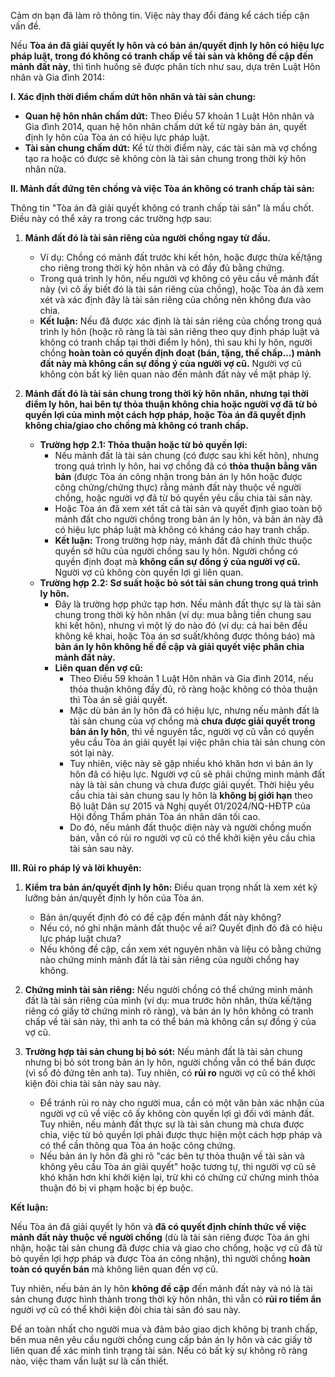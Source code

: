 Cảm ơn bạn đã làm rõ thông tin. Việc này thay đổi đáng kể cách tiếp cận vấn đề.

Nếu **Tòa án đã giải quyết ly hôn và có bản án/quyết định ly hôn có hiệu lực pháp luật, trong đó không có tranh chấp về tài sản và không đề cập đến mảnh đất này**, thì tình huống sẽ được phân tích như sau, dựa trên Luật Hôn nhân và Gia đình 2014:

**I. Xác định thời điểm chấm dứt hôn nhân và tài sản chung:**

*   **Quan hệ hôn nhân chấm dứt:** Theo Điều 57 khoản 1 Luật Hôn nhân và Gia đình 2014, quan hệ hôn nhân chấm dứt kể từ ngày bản án, quyết định ly hôn của Tòa án có hiệu lực pháp luật.
*   **Tài sản chung chấm dứt:** Kể từ thời điểm này, các tài sản mà vợ chồng tạo ra hoặc có được sẽ không còn là tài sản chung trong thời kỳ hôn nhân nữa.

**II. Mảnh đất đứng tên chồng và việc Tòa án không có tranh chấp tài sản:**

Thông tin "Tòa án đã giải quyết không có tranh chấp tài sản" là mấu chốt. Điều này có thể xảy ra trong các trường hợp sau:

1.  **Mảnh đất đó là tài sản riêng của người chồng ngay từ đầu.**
    *   Ví dụ: Chồng có mảnh đất trước khi kết hôn, hoặc được thừa kế/tặng cho riêng trong thời kỳ hôn nhân và có đầy đủ bằng chứng.
    *   Trong quá trình ly hôn, nếu người vợ không có yêu cầu về mảnh đất này (vì cô ấy biết đó là tài sản riêng của chồng), hoặc Tòa án đã xem xét và xác định đây là tài sản riêng của chồng nên không đưa vào chia.
    *   **Kết luận:** Nếu đã được xác định là tài sản riêng của chồng trong quá trình ly hôn (hoặc rõ ràng là tài sản riêng theo quy định pháp luật và không có tranh chấp tại thời điểm ly hôn), thì sau khi ly hôn, người chồng **hoàn toàn có quyền định đoạt (bán, tặng, thế chấp...) mảnh đất này mà không cần sự đồng ý của người vợ cũ.** Người vợ cũ không còn bất kỳ liên quan nào đến mảnh đất này về mặt pháp lý.

2.  **Mảnh đất đó là tài sản chung trong thời kỳ hôn nhân, nhưng tại thời điểm ly hôn, hai bên tự thỏa thuận không chia hoặc người vợ đã từ bỏ quyền lợi của mình một cách hợp pháp, hoặc Tòa án đã quyết định không chia/giao cho chồng mà không có tranh chấp.**
    *   **Trường hợp 2.1: Thỏa thuận hoặc từ bỏ quyền lợi:**
        *   Nếu mảnh đất là tài sản chung (có được sau khi kết hôn), nhưng trong quá trình ly hôn, hai vợ chồng đã có **thỏa thuận bằng văn bản** (được Tòa án công nhận trong bản án ly hôn hoặc được công chứng/chứng thực) rằng mảnh đất này thuộc về người chồng, hoặc người vợ đã từ bỏ quyền yêu cầu chia tài sản này.
        *   Hoặc Tòa án đã xem xét tất cả tài sản và quyết định giao toàn bộ mảnh đất cho người chồng trong bản án ly hôn, và bản án này đã có hiệu lực pháp luật mà không có kháng cáo hay tranh chấp.
        *   **Kết luận:** Trong trường hợp này, mảnh đất đã chính thức thuộc quyền sở hữu của người chồng sau ly hôn. Người chồng có quyền định đoạt mà **không cần sự đồng ý của người vợ cũ.** Người vợ cũ không còn quyền lợi gì liên quan.
    *   **Trường hợp 2.2: Sơ suất hoặc bỏ sót tài sản chung trong quá trình ly hôn.**
        *   Đây là trường hợp phức tạp hơn. Nếu mảnh đất thực sự là tài sản chung trong thời kỳ hôn nhân (ví dụ: mua bằng tiền chung sau khi kết hôn), nhưng vì một lý do nào đó (ví dụ: cả hai bên đều không kê khai, hoặc Tòa án sơ suất/không được thông báo) mà **bản án ly hôn không hề đề cập và giải quyết việc phân chia mảnh đất này.**
        *   **Liên quan đến vợ cũ:**
            *   Theo Điều 59 khoản 1 Luật Hôn nhân và Gia đình 2014, nếu thỏa thuận không đầy đủ, rõ ràng hoặc không có thỏa thuận thì Tòa án sẽ giải quyết.
            *   Mặc dù bản án ly hôn đã có hiệu lực, nhưng nếu mảnh đất là tài sản chung của vợ chồng mà **chưa được giải quyết trong bản án ly hôn**, thì về nguyên tắc, người vợ cũ vẫn có quyền yêu cầu Tòa án giải quyết lại việc phân chia tài sản chung còn sót lại này.
            *   Tuy nhiên, việc này sẽ gặp nhiều khó khăn hơn vì bản án ly hôn đã có hiệu lực. Người vợ cũ sẽ phải chứng minh mảnh đất này là tài sản chung và chưa được giải quyết. Thời hiệu yêu cầu chia tài sản chung sau ly hôn là **không bị giới hạn** theo Bộ luật Dân sự 2015 và Nghị quyết 01/2024/NQ-HĐTP của Hội đồng Thẩm phán Tòa án nhân dân tối cao.
            *   Do đó, nếu mảnh đất thuộc diện này và người chồng muốn bán, vẫn có rủi ro người vợ cũ có thể khởi kiện yêu cầu chia tài sản sau này.

**III. Rủi ro pháp lý và lời khuyên:**

1.  **Kiểm tra bản án/quyết định ly hôn:** Điều quan trọng nhất là xem xét kỹ lưỡng bản án/quyết định ly hôn của Tòa án.
    *   Bản án/quyết định đó có đề cập đến mảnh đất này không?
    *   Nếu có, nó ghi nhận mảnh đất thuộc về ai? Quyết định đó đã có hiệu lực pháp luật chưa?
    *   Nếu không đề cập, cần xem xét nguyên nhân và liệu có bằng chứng nào chứng minh mảnh đất là tài sản riêng của người chồng hay không.

2.  **Chứng minh tài sản riêng:** Nếu người chồng có thể chứng minh mảnh đất là tài sản riêng của mình (ví dụ: mua trước hôn nhân, thừa kế/tặng riêng có giấy tờ chứng minh rõ ràng), và bản án ly hôn không có tranh chấp về tài sản này, thì anh ta có thể bán mà không cần sự đồng ý của vợ cũ.

3.  **Trường hợp tài sản chung bị bỏ sót:** Nếu mảnh đất là tài sản chung nhưng bị bỏ sót trong bản án ly hôn, người chồng vẫn có thể bán được (vì sổ đỏ đứng tên anh ta). Tuy nhiên, có **rủi ro** người vợ cũ có thể khởi kiện đòi chia tài sản này sau này.
    *   Để tránh rủi ro này cho người mua, cần có một văn bản xác nhận của người vợ cũ về việc cô ấy không còn quyền lợi gì đối với mảnh đất. Tuy nhiên, nếu mảnh đất thực sự là tài sản chung mà chưa được chia, việc từ bỏ quyền lợi phải được thực hiện một cách hợp pháp và có thể cần thông qua Tòa án hoặc công chứng.
    *   Nếu bản án ly hôn đã ghi rõ "các bên tự thỏa thuận về tài sản và không yêu cầu Tòa án giải quyết" hoặc tương tự, thì người vợ cũ sẽ khó khăn hơn khi khởi kiện lại, trừ khi có chứng cứ chứng minh thỏa thuận đó bị vi phạm hoặc bị ép buộc.

**Kết luận:**

Nếu Tòa án đã giải quyết ly hôn và **đã có quyết định chính thức về việc mảnh đất này thuộc về người chồng** (dù là tài sản riêng được Tòa án ghi nhận, hoặc tài sản chung đã được chia và giao cho chồng, hoặc vợ cũ đã từ bỏ quyền lợi hợp pháp và được Tòa án công nhận), thì người chồng **hoàn toàn có quyền bán** mà không liên quan đến vợ cũ.

Tuy nhiên, nếu bản án ly hôn **không đề cập** đến mảnh đất này và nó là tài sản chung được hình thành trong thời kỳ hôn nhân, thì vẫn có **rủi ro tiềm ẩn** người vợ cũ có thể khởi kiện đòi chia tài sản đó sau này.

Để an toàn nhất cho người mua và đảm bảo giao dịch không bị tranh chấp, bên mua nên yêu cầu người chồng cung cấp bản án ly hôn và các giấy tờ liên quan để xác minh tình trạng tài sản. Nếu có bất kỳ sự không rõ ràng nào, việc tham vấn luật sư là cần thiết.
